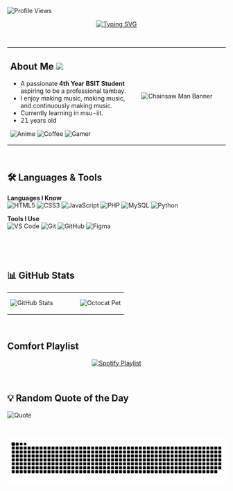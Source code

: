 ![Profile Views](https://komarev.com/ghpvc/?username=allanlauron&color=blueviolet&style=for-the-badge)

<p align="center">
  <a href="https://git.io/typing-svg">
    <img src="https://readme-typing-svg.demolab.com?font=Fira+Code&pause=1000&color=F74780&center=true&vCenter=true&width=600&lines=Hi+there%2C+I+am+Allan+Christian+Lauron;Welcome+to+my+GitHub+profile" alt="Typing SVG" />
  </a>
</p>

<p align="center">
  <img src="https://i.imgur.com/LyHic3i.gif" width="100%" height="10px"/>
</p>



<table>
<tr>
<td width="60%">

##  About Me <img src="https://media.giphy.com/media/hvRJCLFzcasrR4ia7z/giphy.gif" width="35px">
-  A passionate **4th Year BSIT Student** aspiring to be a professional tambay.  
-  I enjoy making music, making music, and continuously making music.  
-  Currently learning in msu-iit.  
-  21 years old

  ![Anime](https://img.shields.io/badge/Anime-Lover-ff69b4?style=for-the-badge&logo=tvtime)
![Coffee](https://img.shields.io/badge/Coffee-Addict-brown?style=for-the-badge&logo=buymeacoffee)
![Gamer](https://img.shields.io/badge/Gamer-Mode-0078D7?style=for-the-badge&logo=xbox)


</td>
<td width="40%">
<img src="https://www.gifcen.com/wp-content/uploads/2022/11/chainsaw-man-gif-1.gif" width="100%" alt="Chainsaw Man Banner"/>
</td>
</tr>
</table>

<p align="center">
  <img src="https://i.imgur.com/LyHic3i.gif" width="100%" height="10px"/>
</p>

## 🛠️ Languages & Tools  

**Languages I Know**  
![HTML5](https://img.shields.io/badge/HTML5-E34F26?style=for-the-badge&logo=html5&logoColor=white) 
![CSS3](https://img.shields.io/badge/CSS3-1572B6?style=for-the-badge&logo=css3&logoColor=white) 
![JavaScript](https://img.shields.io/badge/JavaScript-F7E017?style=for-the-badge&logo=javascript&logoColor=black) 
![PHP](https://img.shields.io/badge/PHP-777BB4?style=for-the-badge&logo=php&logoColor=white) 
![MySQL](https://img.shields.io/badge/MySQL-005C84?style=for-the-badge&logo=mysql&logoColor=white) 
![Python](https://img.shields.io/badge/Python-3776AB?style=for-the-badge&logo=python&logoColor=white)

**Tools I Use**  
![VS Code](https://img.shields.io/badge/VS%20Code-0078D4?style=for-the-badge&logo=visual-studio-code&logoColor=white) 
![Git](https://img.shields.io/badge/Git-F05032?style=for-the-badge&logo=git&logoColor=white) 
![GitHub](https://img.shields.io/badge/GitHub-181717?style=for-the-badge&logo=github&logoColor=white) 
![Figma](https://img.shields.io/badge/Figma-F24E1E?style=for-the-badge&logo=figma&logoColor=white)  

<p align="center">
  <img src="https://i.imgur.com/LyHic3i.gif" width="100%" height="10px"/>
</p>

<p align="center">
  <img src="https://i.imgur.com/LyHic3i.gif" width="100%" height="10px"/>
</p>

## 📊 GitHub Stats  

<table>
<tr>
<td width="60%">
  
![GitHub Stats](https://github-readme-stats.vercel.app/api?username=allanlauron&show_icons=true&theme=gruvbox&bg_color=000000&title_color=FF0000&text_color=FFFFFF&icon_color=FFD700)

</td>
<td width="40%" align="center">

<img src="https://media.giphy.com/media/JIX9t2j0ZTN9S/giphy.gif" width="300" alt="Octocat Pet"/>

</td>
</tr>
</table>

  
<p align="center">
  <img src="https://i.imgur.com/LyHic3i.gif" width="100%" height="10px"/>
</p>

## Comfort Playlist

<p align="center">
  <a href="https://open.spotify.com/playlist/37i9dQZF1DXcBWIGoYBM5M" target="_blank">
    <img src="https://novatorem.vercel.app/api/spotify" alt="Spotify Playlist" />
  </a>
</p>

<p align="center">
  <img src="https://i.imgur.com/LyHic3i.gif" width="100%" height="10px"/>
</p>

## 💡 Random Quote of the Day  

![Quote](https://quotes-github-readme.vercel.app/api?type=horizontal&theme=tokyonight)

<p align="center">
  <img src="https://i.imgur.com/LyHic3i.gif" width="100%" height="10px"/>
</p>


![3D Contributions](https://github.com/Platane/snk/raw/output/github-contribution-grid-snake.svg)






